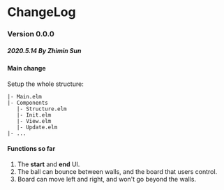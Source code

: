 # ChangeLog

### Version 0.0.0
##### 2020.5.14 By Zhimin Sun
#### Main change
Setup the whole structure:
```
|- Main.elm
|- Components
   |- Structure.elm
   |- Init.elm
   |- View.elm
   |- Update.elm
|- ...
```
#### Functions so far
1. The **start** and **end** UI.
1. The ball can bounce between walls, and the board that users control.
1. Board can move left and right, and won't go beyond the walls. 